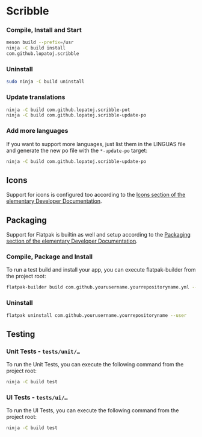 # Scribble

### Compile, Install and Start

```bash
meson build --prefix=/usr
ninja -C build install
com.github.lopatoj.scribble
```

### Uninstall

```bash
sudo ninja -C build uninstall
```

### Update translations

```bash
ninja -C build com.github.lopatoj.scribble-pot
ninja -C build com.github.lopatoj.scribble-update-po
```

### Add more languages

If you want to support more languages, just list them in the LINGUAS file and generate the new po file with the `*-update-po` target:

```bash
ninja -C build com.github.lopatoj.scribble-update-po
```

## Icons

Support for icons is configured too according to the [Icons section of the elementary Developer Documentation](https://docs.elementary.io/develop/writing-apps/our-first-app/icons).

## Packaging

Support for Flatpak is builtin as well and setup according to the [Packaging section of the elementary Developer Documentation](https://docs.elementary.io/develop/writing-apps/our-first-app/packaging).

### Compile, Package and Install

To run a test build and install your app, you can execute flatpak-builder from the project root:

```bash
flatpak-builder build com.github.yourusername.yourrepositoryname.yml --user --install --force-clean
```

### Uninstall

```bash
flatpak uninstall com.github.yourusername.yourrepositoryname --user
```

## Testing

### Unit Tests - `tests/unit/…`

To run the Unit Tests, you can execute the following command from the project root:

```bash
ninja -C build test
```

### UI Tests - `tests/ui/…`

To run the UI Tests, you can execute the following command from the project root:

```bash
ninja -C build test
```
